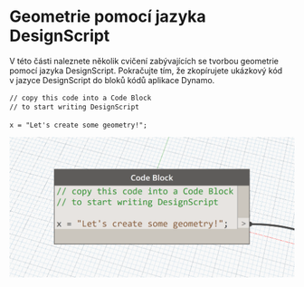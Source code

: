 

# Geometrie pomocí jazyka DesignScript

V této části naleznete několik cvičení zabývajících se tvorbou geometrie pomocí jazyka DesignScript. Pokračujte tím, že zkopírujete ukázkový kód v jazyce DesignScript do bloků kódů aplikace Dynamo.

```
// copy this code into a Code Block
// to start writing DesignScript

x = "Let's create some geometry!";
```

![](images/12/CodeBlock.png)

